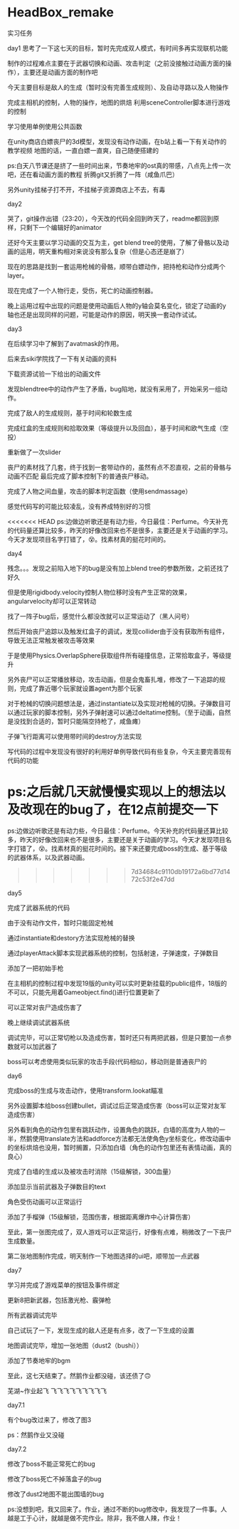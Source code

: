 # HeadBox_remake
实习任务



day1
思考了一下这七天的目标，暂时先完成双人模式，有时间多再实现联机功能

制作的过程难点主要在于武器切换和动画、攻击判定（之前没接触过动画方面的操作），主要还是动画方面的制作吧

今天主要目标是敌人的生成（暂时没有完善生成规则）、及自动寻路以及人物操作

完成主相机的控制，人物的操作，地图的烘焙
利用sceneController脚本进行游戏的控制

学习使用单例使用公共函数

在unity商店白嫖丧尸的3d模型，发现没有动作动画，在b站上看一下有关动作的教学视频
地图的话，一直白嫖一直爽，自己随便搭建的

ps:白天八节课还是挤了一些时间出来，节奏地牢的ost真的带感，八点先上传一次吧，还在看动画方面的教程 折腾git又折腾了一阵（咸鱼爪巴）

另外unity挂梯子打不开，不挂梯子资源商店上不去，有毒



day2

哭了，git操作出错（23:20），今天改的代码全回到昨天了，readme都回到原样，只剩下一个编辑好的animator

还好今天主要以学习动画的交互为主，get blend tree的使用，了解了骨骼以及动画的运用，明天重构相对来说没有那么复杂（但是心态还是崩了）

现在的思路是找到一套运用枪械的骨骼，顺带白嫖动作，把持枪和动作分成两个layer。

现在完成了一个人物行走，受伤，死亡的动画控制器。

晚上运用过程中出现的问题是使用动画后人物的y轴会莫名变化，锁定了动画的y轴也还是出现同样的问题，可能是动作的原因，明天换一套动作试试。



day3

在后续学习中了解到了avatmask的作用。

后来去siki学院找了一下有关动画的资料

下载资源试验一下给出的动画文件

发现blendtree中的动作产生了矛盾，bug陷地，就没有采用了，开始采另一组动作。

完成了敌人的生成规则，基于时间和轮数生成

完成红盒的生成规则和拾取效果（等级提升以及回血），基于时间和欧气生成（空投）

重新做了一次slider

丧尸的素材找了几套，终于找到一套带动作的，虽然有点不忍直视，之前的骨骼与动画不匹配
最后完成了脚本控制下的普通丧尸移动。

完成了人物之间血量，攻击的脚本判定函数（使用sendmassage）

感觉代码写的可能比较凌乱，没有养成特别好的习惯

<<<<<<< HEAD
ps:边做边听歌还是有动力些，今日最佳：Perfume。今天补充的代码量还算比较多，昨天的好像改回来也不是很多，主要还是关于动画的学习。今天才发现项目名字打错了，😵。找素材真的挺花时间的。

day4

残念。。。发现之前陷入地下的bug是没有加上blend tree的参数所致，之前还找了好久

但是使用rigidbody.velocity控制人物位移时没有产生正常的效果，angularvelocity却可以正常转动

找了一阵子bug后，感觉什么都没改就可以正常运动了（黑人问号）

然后开始丧尸追踪以及触发红盒子的调试，发现collider由于没有获取所有组件，导致无法正常触发被攻击等效果

于是使用Physics.OverlapSphere获取组件所有碰撞信息，正常拾取盒子，等级提升

另外丧尸可以正常播放移动，攻击动画，但是会鬼畜扎堆，修改了一下追踪的规则，完成了靠近哪个玩家就设置agent为那个玩家

对于枪械的切换问题想法是，通过instantiate以及实现对枪械的切换。子弹数目可以通过玩家的脚本控制，另外子弹射速可以通过deltatime控制。（至于动画，自然是没找到合适的，暂时只能隔空持枪了，咸鱼瘫）

子弹飞行距离可以使用带时间的destroy方法实现

写代码的过程中发现没有很好的利用好单例导致代码有些复杂，今天主要完善现有代码的功能

ps:之后就几天就慢慢实现以上的想法以及改现在的bug了，在12点前提交一下
=======
ps:边做边听歌还是有动力些，今日最佳：Perfume。今天补充的代码量还算比较多，昨天的好像改回来也不是很多，主要还是关于动画的学习。今天才发现项目名字打错了，😵。找素材真的挺花时间的。接下来还要完成boss的生成、基于等级的武器体系，以及武器动画。
>>>>>>> 7d34684c9110db19172a6bd77d1472c53f2e47dd

day5

完成了武器系统的代码

由于没有动作文件，暂时只能固定枪械

通过instantiate和destory方法实现枪械的替换

通过playerAttack脚本实现武器系统的控制，包括射速，子弹速度，子弹数目

添加了一把初始手枪

在主相机的控制过程中发现19版的unity可以实时更新挂载的public组件，18版的不可以，只能先用着Gameobject.find()进行位置更新了

可以正常对丧尸造成伤害了

晚上继续调试武器系统

调试完毕，可以正常切枪以及造成伤害，暂时还只有两把武器，但是只要加一点参数就可以加武器了

boss可以考虑使用类似玩家的攻击手段(代码相似)，移动则是普通丧尸的

day6

完成boss的生成与攻击动作，使用transform.lookat瞄准

另外设置脚本给boss创建bullet，调试过后正常造成伤害（boss可以正常对友军造成伤害）

另外看到角色的动作包里有跳跃动作，设置角色的跳跃，白墙的高度为人物的一半，然鹅使用translate方法和addforce方法都无法使角色y坐标变化，修改动画中的坐标烘焙也没用，暂时搁置，只添加白墙（角色的动作包里还有表情动画，真的良心）

完成了白墙的生成以及被攻击时消除（15级解锁，300血量）

添加显示当前武器及子弹数目的text

角色受伤动画可以正常运行

添加了手榴弹（15级解锁，范围伤害，根据距离爆炸中心计算伤害）

至此，第一张图完成了，双人游戏可以正常运行，好像有点难，稍微改了一下丧尸生成数量。

第二张地图制作完成，明天制作一下地图选择的ui吧，顺带加一点武器

day7

学习并完成了游戏菜单的按钮及事件绑定

更新8把新武器，包括激光枪、霰弹枪

所有武器调试完毕

自己试玩了一下，发现生成的敌人还是有点多，改了一下生成的设置

地图调试完毕，增加一张地图（dust2（bushi））

添加了节奏地牢的bgm

至此，这七天结束了。然鹅作业都没碰，该还债了🙃

芜湖~作业起飞 飞飞飞飞飞飞飞飞飞

day7.1

有个bug改过来了，修改了图3

ps：然鹅作业又没碰

day7.2

修改了boss不能正常死亡的bug

修改了boss死亡不掉落盒子的bug

修改了dust2地图不能出围墙的bug

ps:没想到吧，我又回来了。作业，通过不断的bug修改中，我发现了一件事。人越是工于心计，就越是做不完作业。除非，我不做人辣，作业！